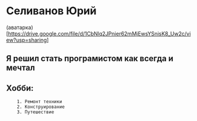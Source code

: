 # Cеливанов Юрий
(аватарка)[https://drive.google.com/file/d/1CbNlq2JPnier62mMjEwsYSnisK8_Uw2c/view?usp=sharing]
## Я решил стать програмистом как всегда и мечтал
## Хобби:
        1. Ремонт техники
        2. Конструирование 
        3. Путешествие
